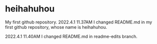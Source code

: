 # heihahuhou
My first github repository.
2022.4.1 11.37AM
I changed README.md in my first github repository, whose name is heihahuhou.

2022.4.1 11.40AM
I changed README.md in readme-edits branch.
